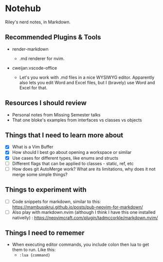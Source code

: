 # Notehub

Riley's nerd notes, in Markdown.

## Recommended Plugins & Tools

- render-markdown
  - .md renderer for nvim.

- cweijan.vscode-office
  - Let's you work with .md files in a nice WYSIWYG editor. Apparently also lets you edit Word and Excel files, but I (bravely) use Word and Excel for that.

## Resources I should review

- Personal notes from Missing Semester talks
- That one bloke's examples from interfaces vs classes vs objects

## Things that I need to learn more about

* [x] What is a Vim Buffer
* [x] How should I best go about opening a workspace or similar
* [x] Use cases for different types, like enums and structs
* [ ] Different flags that can be applied to classes - static, ref, etc
* [ ] How does git AutoMerge work? What are its limitations, why does it not merge some simple things?

## Things to experiment with
* [ ] Code snippets for markdown, similar to this: https://mambusskruj.github.io/posts/pub-neovim-for-markdown/
* [ ] Also play with markdown.nvim (although I think I have this one installed nativelly) : https://neovimcraft.com/plugin/tadmccorkle/markdown.nvim/

## Things I need to rememer

- When executing editor commands, you include colon then lua to get them to run. Like this:
  - `:lua {command}`
